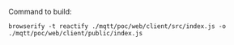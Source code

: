 Command to build:

    browserify -t reactify ./mqtt/poc/web/client/src/index.js -o ./mqtt/poc/web/client/public/index.js
